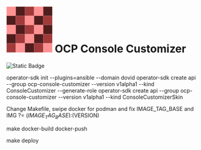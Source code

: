 # ![OCCOperatorImage](./resources/OperatorIcon.png) OCP Console Customizer

![Static Badge](https://img.shields.io/badge/version-1.0.22-green)


operator-sdk init --plugins=ansible --domain dovid
operator-sdk create api --group ocp-console-customizer --version v1alpha1 --kind ConsoleCustomizer --generate-role
operator-sdk create api --group ocp-console-customizer --version v1alpha1 --kind ConsoleCustomizerSkin

Change Makefile, swipe docker for podman and fix IMAGE_TAG_BASE and IMG ?= $(IMAGE_TAG_BASE):$(VERSION)


make docker-build docker-push

make deploy



